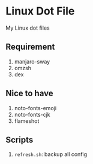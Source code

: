 # Linux Dot File

My Linux dot files

## Requirement
1. manjaro-sway
1. omzsh
1. dex

## Nice to have
1. noto-fonts-emoji
1. noto-fonts-cjk
1. flameshot

## Scripts
1. `refresh.sh`: backup all config
